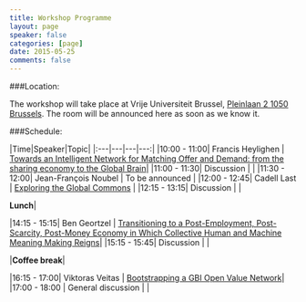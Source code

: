 ```yaml
---
title: Workshop Programme
layout: page
speaker: false
categories: [page]
date: 2015-05-25
comments: false
---
```


###Location:

The workshop will take place at Vrije Universiteit Brussel, [Pleinlaan 2 1050 Brussels](https://www.google.be/maps/place/Vrije+Universiteit+Brussel/@50.8230583,4.3925353,15z/data=!4m2!3m1!1s0x0:0x34a700e47f2f7fc5). The room will be announced here as soon as we know it.

###Schedule:

|Time|Speaker|Topic|
|:---|---|---|---:|
|10:00 - 11:00| Francis Heylighen | <a href="{{site.baseurl}}/speakers/francis/">Towards an Intelligent Network for Matching Offer and Demand: from the sharing economy to the Global Brain</a>|
|11:00 - 11:30| Discussion | | 
|11:30 - 12:00| Jean-François Noubel | To be announced |
|12:00 - 12:45| Cadell Last | <a href="speakers/last">Exploring the Global Commons</a> |
|12:15 - 13:15| Discussion | |

<strong>Lunch</strong>|

|14:15 - 15:15| Ben Geortzel | <a href="{{site.baseurl}}/speakers/ben/">Transitioning to a Post-Employment, Post-Scarcity, Post-Money Economy in Which Collective Human and Machine Meaning Making Reigns</a>|
|15:15 - 15:45| Discussion | |

|<strong>Coffee break</strong>|

|16:15 - 17:00| Viktoras Veitas | <a href="{{site.baseurl}}/speakers/vveitas/">Bootstrapping a GBI Open Value Network</a>|
|17:00 - 18:00 | General discussion | |






